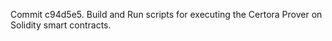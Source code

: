 Commit c94d5e5.                    Build and Run scripts for executing the Certora Prover on Solidity smart contracts.